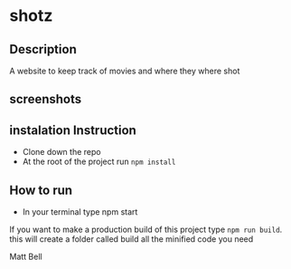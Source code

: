 # shotz
## Description
A website to keep track of movies and where they where shot
## screenshots

## instalation Instruction
* Clone down the repo
* At the root of the project run `npm install`

## How to run
* In your terminal type npm start

If you want to make a production build of this project type `npm run build`.
this will create a folder called build all the minified code you need 

Matt Bell